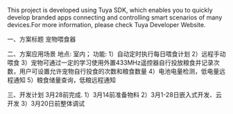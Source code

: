 This project is developed using Tuya SDK, which enables you to quickly develop branded apps connecting and controlling smart scenarios of many devices.For more information, please check Tuya Developer Website.

一、方案标题
    宠物喂食器

二、方案应用场景
    地点: 室内；
    功能: 1）自动定时执行每日喂食计划
          2）远程手动喂食
          3）宠物可通过一定的学习使用外置433MHz遥控器自行投放粮食并记录次数，用户可设置允许宠物自行投食的次数和粮食数量
          4）电池电量检测，低电量远程通知
          5）粮食储量查询，低粮远程通知

三、开发计划
    3月28前完成.
    1）3月14前准备物料
    2）3月1-28日嵌入式开发、云开发
    3）3月20日前整体调试
